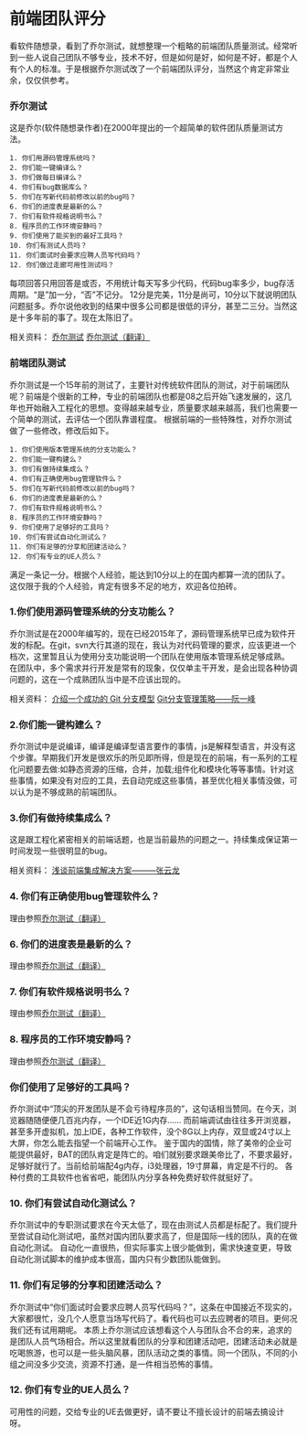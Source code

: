# 前端团队评分
看软件随想录，看到了乔尔测试，就想整理一个粗略的前端团队质量测试。经常听到一些人说自己团队不够专业，技术不好，但是如何是好，如何是不好，都是个人有个人的标准。于是根据乔尔测试改了一个前端团队评分，当然这个肯定非常业余，仅仅供参考。

### 乔尔测试
这是乔尔(软件随想录作者)在2000年提出的一个超简单的软件团队质量测试方法。

```
1. 你们用源码管理系统吗？
2. 你们能一键编译么？
3. 你们做每日编译么？
4. 你们有bug数据库么？
5. 你们在写新代码前修改以前的bug吗？
6. 你们的进度表是最新的么？
7. 你们有软件规格说明书么？
8. 程序员的工作环境安静吗？
9. 你们使用了能买到的最好工具吗？
10. 你们有测试人员吗？
11. 你们面试时会要求应聘人员写代码吗？
12. 你们做过走廊可用性测试吗？
```

每项回答只用回答是或否，不用统计每天写多少代码，代码bug率多少，bug存活周期。“是”加一分，“否”不记分。
12分是完美，11分是尚可，10分以下就说明团队问题挺多。乔尔说他收到的结果中很多公司都是很低的评分，甚至二三分。当然这是十多年前的事了。现在太陈旧了。

相关资料：
 [乔尔测试](http://www.joelonsoftware.com/articles/fog0000000043.html)
 [乔尔测试（翻译）](http://www.oschina.net/translate/12-steps-to-better-code)

### 前端团队测试

乔尔测试是一个15年前的测试了，主要针对传统软件团队的测试，对于前端团队呢？前端是个很新的工种，专业的前端团队也都是08之后开始飞速发展的，这几年也开始融入工程化的思想。变得越来越专业，质量要求越来越高，我们也需要一个简单的测试，去评估一个团队靠谱程度。
根据前端的一些特殊性，对乔尔测试做了一些修改，修改后如下。

```
1. 你们使用版本管理系统的分支功能么？
2. 你们能一键构建么？
3. 你们有做持续集成么？
4. 你们有正确使用bug管理软件么？
5. 你们在写新代码前修改以前的bug吗？
6. 你们的进度表是最新的么？
7. 你们有软件规格说明书么？
8. 程序员的工作环境安静吗？
9. 你们使用了足够好的工具吗？
10. 你们有尝试自动化测试么？
11. 你们有足够的分享和团建活动么？
12. 你们有专业的UE人员么？
```
满足一条记一分。根据个人经验，能达到10分以上的在国内都算一流的团队了。这仅限于我的个人经验，肯定有很多不足的地方，欢迎各位拍砖。


### 1.你们使用源码管理系统的分支功能么？

乔尔测试是在2000年编写的，现在已经2015年了，源码管理系统早已成为软件开发的标配。在git，svn大行其道的现在，我认为对代码管理的要求，应该更进一个档次，这里暂且认为使用分支功能说明一个团队在使用版本管理系统足够成熟。
在团队中，多个需求并行开发是常有的现象，仅仅单主干开发，是会出现各种协调问题的，这在一个成熟团队当中是不应该出现的。

相关资料：
 [介绍一个成功的 Git 分支模型](http://www.oschina.net/translate/a-successful-git-branching-model)
 [Git分支管理策略——阮一峰](http://www.ruanyifeng.com/blog/2012/07/git.html)


### 2.你们能一键构建么？

乔尔测试中是说编译，编译是编译型语言要作的事情，js是解释型语言，并没有这个步骤。早期我们开发是很欢乐的所见即所得，但是现在的前端，有一系列的工程化问题要去做:如静态资源的压缩，合并，加载;组件化和模块化等等事情。针对这些事情，如果没有对应的工具，去自动完成这些事情，甚至优化相关事情没做，可以认为是不够成熟的前端团队。

### 3.你们有做持续集成么？

这是跟工程化紧密相关的前端话题，也是当前最热的问题之一。持续集成保证第一时间发现一些很明显的bug。

相关资料：
[浅谈前端集成解决方案———张云龙](https://github.com/fouber/blog/issues/1)

### 4. 你们有正确使用bug管理软件么？

理由参照[乔尔测试（翻译）](http://www.oschina.net/translate/12-steps-to-better-code)

### 6. 你们的进度表是最新的么？

理由参照[乔尔测试（翻译）](http://www.oschina.net/translate/12-steps-to-better-code)

### 7. 你们有软件规格说明书么？

理由参照[乔尔测试（翻译）](http://www.oschina.net/translate/12-steps-to-better-code)

### 8. 程序员的工作环境安静吗？

理由参照[乔尔测试（翻译）](http://www.oschina.net/translate/12-steps-to-better-code)

### 你们使用了足够好的工具吗？

乔尔测试中“顶尖的开发团队是不会亏待程序员的”，这句话相当赞同。在今天，浏览器随随便便几百兆内存，一个IDE近1G内存…… 而前端调试由往往多开浏览器，甚至多开虚拟机，加上IDE，各种工作软件，没个8G以上内存，双显或24寸以上大屏，你怎么能去指望一个前端开心工作。
鉴于国内的国情，除了美帝的企业可能提供最好，BAT的团队肯定是阵亡的。咱们就别要求跟美帝比了，不要求最好，足够好就行了。当前给前端配4g内存，i3处理器，19寸屏幕，肯定是不行的。
各种付费的工具软件也省省吧，能团队内分享各种免费好软件就挺好了。

### 10. 你们有尝试自动化测试么？

乔尔测试中的专职测试要求在今天太低了，现在由测试人员都是标配了。我们提升至尝试自动化测试吧，虽然对国内团队要求高了，但是国际一线的团队，真的在做自动化测试。
自动化一直很热，但实际事实上很少能做到，需求快速变更，导致自动化测试脚本的维护成本很高，国内只有少数团队能做到。

### 11. 你们有足够的分享和团建活动么？

乔尔测试中“你们面试时会要求应聘人员写代码吗？”，这条在中国接近不现实的，大家都很忙，没几个人愿意当场写代码了。看代码也可以去应聘者的项目。更何况我们还有试用期呢。
本质上乔尔测试应该想看这个人与团队合不合的来，追求的是团队人员气场相合。所以这里就看团队的分享和团建活动吧，团建活动未必就是吃喝旅游，也可以是一些头脑风暴，团队活动之类的事情。同一个团队，不同的小组之间没多少交流，资源不打通，是一件相当恐怖的事情。

### 12. 你们有专业的UE人员么？

可用性的问题，交给专业的UE去做更好，请不要让不擅长设计的前端去搞设计呀。
